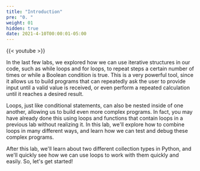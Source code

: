 ```yaml
---
title: "Introduction"
pre: "0. "
weight: 01
hidden: true
date: 2021-4-10T00:00:01-05:00
---
```


{{< youtube  >}}

In the last few labs, we explored how we can use iterative structures in our code, such as while loops and for loops, to repeat steps a certain number of times or while a Boolean condition is true. This is a very powerful tool, since it allows us to build programs that can repeatedly ask the user to provide input until a valid value is received, or even perform a repeated calculation until it reaches a desired result.

Loops, just like conditional statements, can also be nested inside of one another, allowing us to build even more complex programs. In fact, you may have already done this using loops and functions that contain loops in a previous lab without realizing it. In this lab, we'll explore how to combine loops in many different ways, and learn how we can test and debug these complex programs. 

After this lab, we'll learn about two different collection types in Python, and we'll quickly see how we can use loops to work with them quickly and easily. So, let's get started!